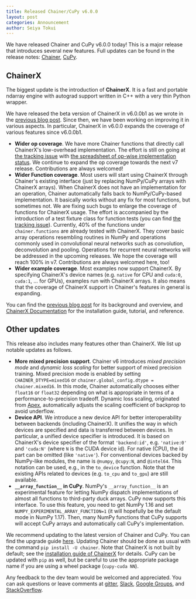 ```yaml
---
title: Released Chainer/CuPy v6.0.0
layout: post
categories: Announcement
author: Seiya Tokui
---
```


We have released Chainer and CuPy v6.0.0 today!
This is a major release that introduces several new features.
Full updates can be found in the release notes: [Chainer](https://github.com/chainer/chainer/releases/tag/v6.0.0), [CuPy](https://github.com/cupy/cupy/releases/tag/v6.0.0).

## ChainerX

The biggest update is the introduction of **ChainerX**.
It is a fast and portable ndarray engine with autograd support written in C++ with a very thin Python wrapper.

We have released the beta version of ChainerX in v6.0.0b1 as we wrote in the [previous blog post](https://chainer.org/announcement/2018/12/03/chainerx.html).
Since then, we have been working on improving it in various aspects.
In particular, ChainerX in v6.0.0 expands the coverage of various features since v6.0.0b1.

- **Wider op coverage**.
  We have more Chainer functions that directly call ChainerX's low-overhead implementation.
  The effort is still on going at [the tracking issue](https://github.com/chainer/chainer/issues/6423) with [the spreadsheet of op-wise implementation status](https://docs.google.com/spreadsheets/d/1B4E78tw9Awgpcdn5G7zsQ8NVFYJdOoJlIQg42QxKNfU).
  We continue to expand the op coverage towards the next v7 release.
  Contributions are always welcomed!
- **Wider Function coverage**.
  Most users will start using ChainerX through Chainer's existing interface (just by replacing NumPy/CuPy arrays with ChainerX arrays).
  When ChainerX does not have an implementation for an operation, Chainer automatically falls back to NumPy/CuPy-based implementation.
  It basically works without any fix for most functions, but sometimes not.
  We are fixing such bugs to enlarge the coverage of functions for ChainerX usage.
  The effort is accompanied by the introduction of a test fixture class for function tests  (you can find [the tracking issue](https://github.com/chainer/chainer/issues/6071)).
  Currently, 40% of the functions under `chainer.functions` are already tested with ChainerX.
  They cover basic array operations resembling routines in NumPy and operations commonly used in convolutional neural networks such as convolution, deconvolution and pooling. Operations for recurrent neural networks will be addressed in the upcoming releases.
  We hope the coverage will reach 100% in v7.
  Contributions are always welcomed here, too!
- **Wider example coverage**.
  Most examples now support ChainerX.
  By specifying ChainerX's device names (e.g. `native` for CPU and `cuda:0`, `cuda:1`, ... for GPUs), examples run with ChainerX arrays.
  It also means that the coverage of ChainerX support in Chainer's features in general is expanding.

You can find the [previous blog post](https://chainer.org/announcement/2018/12/03/chainerx.html) for its background and overview,
 and [ChainerX Documentation](https://docs.chainer.org/en/v6.0.0/chainerx/index.html) for the installation guide, tutorial, and reference.


## Other updates

This release also includes many features other than ChainerX.
We list up notable updates as follows.

- **More mixed precision support**.
  Chainer v6 introduces _mixed precision mode_ and _dynamic loss scaling_ for better support of mixed precision training.
  Mixed precision mode is enabled by setting `CHAINER_DTYPE=mixed16` or `chainer.global_config.dtype = chainer.mixed16`.
  In this mode, Chainer automatically chooses either `float16` or `float32` depending on what is appropriate in terms of a performance-to-precision tradeoff.
  Dynamic loss scaling, originated from [Apex](https://github.com/NVIDIA/apex), automatically adjusts the scaling coefficient of backprop to avoid underflow.
- **Device API**.
  We introduce a new device API for better interoperability between backends (including ChainerX).
  It unifies the way in which devices are specified and data is transferred between devices.
  In particular, a unified device specifier is introduced.
  It is based on ChainerX's device specifier of the format `'backend:id'`, e.g. `'native:0'` and `'cuda:N'` (where `N` is the CUDA device id).
  For native (CPU), the id part can be omitted (like `'native'`).
  For conventional devices backed by NumPy-like modules, the name is `@numpy`, `@cupy:N`, and `@intel64`.
  This notation can be used, e.g., in the `to_device` function.
  Note that the existing APIs related to devices (e.g. `to_cpu` and `to_gpu`) are still available.
- **`__array_function__` in CuPy**.
  NumPy's `__array_function__` is an experimental feature for letting NumPy dispatch implementations of almost all functions to third-party duck arrays.
  CuPy now supports this interface.
  To use this feature, you need to get NumPy 1.16 and set `NUMPY_EXPERIMENTAL_ARRAY_FUNCTION=1` (it will hopefully be the default mode in NumPy 1.17).
  Then, many NumPy functions that CuPy supports will accept CuPy arrays and automatically call CuPy's implementation.

We recommend updating to the latest version of Chainer and CuPy.
You can find the upgrade guide [here](https://docs.chainer.org/en/latest/upgrade.html).
Updating Chainer should be done as usual with the command `pip install -U chainer`.
Note that ChainerX is not built by default; see the [installation guide of ChainerX](https://docs.chainer.org/en/v6.0.0/chainerx/install/index.html) for details.
CuPy can be updated with `pip` as well, but be careful to use the appropriate package name if you are using a wheel package (`cupy-cuda NN`).

Any feedback to the dev team would be welcomed and appreciated.
You can ask questions or leave comments at [gitter](https://gitter.im/chainer), [Slack](https://bit.ly/join-chainer-slack), [Google Groups](https://groups.google.com/forum/#!forum/chainer), and [StackOverflow](https://stackoverflow.com/questions/tagged/chainer).
